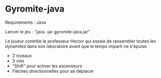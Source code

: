 # Gyromite-java

Requirements : Java

Lancer le jeu : "java -jar gyromite-java.jar"

Le joueur contrôle le professeur Hector qui essaie de rassembler toutes les dynamites dans son laboratoire avant que le temps imparti ne s'épuise.

- 2 niveaux
- 3 vies
- "Shift" pour activer les ascenseurs
- Flèches directionnelles pour se déplacer



